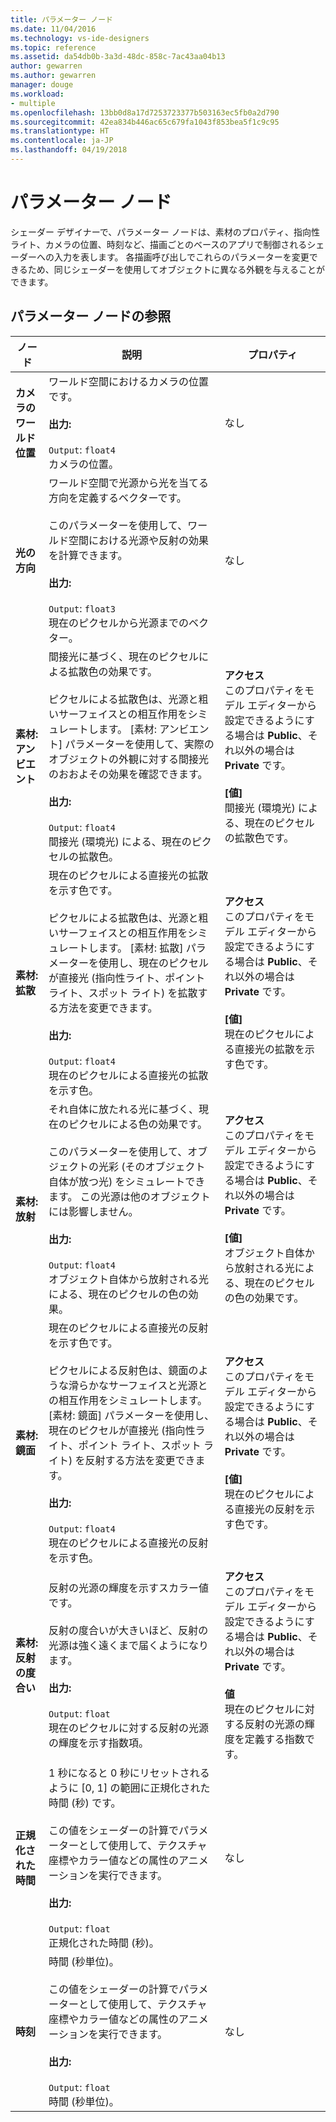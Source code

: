 ```yaml
---
title: パラメーター ノード
ms.date: 11/04/2016
ms.technology: vs-ide-designers
ms.topic: reference
ms.assetid: da54db0b-3a3d-48dc-858c-7ac43aa04b13
author: gewarren
ms.author: gewarren
manager: douge
ms.workload:
- multiple
ms.openlocfilehash: 13bb0d8a17d7253723377b503163ec5fb0a2d790
ms.sourcegitcommit: 42ea834b446ac65c679fa1043f853bea5f1c9c95
ms.translationtype: HT
ms.contentlocale: ja-JP
ms.lasthandoff: 04/19/2018
---
```

# <a name="parameter-nodes"></a>パラメーター ノード

シェーダー デザイナーで、パラメーター ノードは、素材のプロパティ、指向性ライト、カメラの位置、時刻など、描画ごとのベースのアプリで制御されるシェーダーへの入力を表します。 各描画呼び出しでこれらのパラメーターを変更できるため、同じシェーダーを使用してオブジェクトに異なる外観を与えることができます。

## <a name="parameter-node-reference"></a>パラメーター ノードの参照

|ノード|説明|プロパティ|
|----------|-------------|----------------|
|**カメラのワールド位置**|ワールド空間におけるカメラの位置です。<br /><br /> **出力:**<br /><br /> `Output`: `float4`<br /> カメラの位置。|なし|
|**光の方向**|ワールド空間で光源から光を当てる方向を定義するベクターです。<br /><br /> このパラメーターを使用して、ワールド空間における光源や反射の効果を計算できます。<br /><br /> **出力:**<br /><br /> `Output`: `float3`<br /> 現在のピクセルから光源までのベクター。|なし|
|**素材: アンビエント**|間接光に基づく、現在のピクセルによる拡散色の効果です。<br /><br /> ピクセルによる拡散色は、光源と粗いサーフェイスとの相互作用をシミュレートします。 [素材: アンビエント] パラメーターを使用して、実際のオブジェクトの外観に対する間接光のおおよその効果を確認できます。<br /><br /> **出力:**<br /><br /> `Output`: `float4`<br /> 間接光 (環境光) による、現在のピクセルの拡散色。|**アクセス**<br /> このプロパティをモデル エディターから設定できるようにする場合は **Public**、それ以外の場合は **Private** です。<br /><br /> **[値]**<br /> 間接光 (環境光) による、現在のピクセルの拡散色です。|
|**素材: 拡散**|現在のピクセルによる直接光の拡散を示す色です。<br /><br /> ピクセルによる拡散色は、光源と粗いサーフェイスとの相互作用をシミュレートします。 [素材: 拡散] パラメーターを使用し、現在のピクセルが直接光 (指向性ライト、ポイント ライト、スポット ライト) を拡散する方法を変更できます。<br /><br /> **出力:**<br /><br /> `Output`: `float4`<br /> 現在のピクセルによる直接光の拡散を示す色。|**アクセス**<br /> このプロパティをモデル エディターから設定できるようにする場合は **Public**、それ以外の場合は **Private** です。<br /><br /> **[値]**<br /> 現在のピクセルによる直接光の拡散を示す色です。|
|**素材: 放射**|それ自体に放たれる光に基づく、現在のピクセルによる色の効果です。<br /><br /> このパラメーターを使用して、オブジェクトの光彩 (そのオブジェクト自体が放つ光) をシミュレートできます。 この光源は他のオブジェクトには影響しません。<br /><br /> **出力:**<br /><br /> `Output`: `float4`<br /> オブジェクト自体から放射される光による、現在のピクセルの色の効果。|**アクセス**<br /> このプロパティをモデル エディターから設定できるようにする場合は **Public**、それ以外の場合は **Private** です。<br /><br /> **[値]**<br /> オブジェクト自体から放射される光による、現在のピクセルの色の効果です。|
|**素材: 鏡面**|現在のピクセルによる直接光の反射を示す色です。<br /><br /> ピクセルによる反射色は、鏡面のような滑らかなサーフェイスと光源との相互作用をシミュレートします。 [素材: 鏡面] パラメーターを使用し、現在のピクセルが直接光 (指向性ライト、ポイント ライト、スポット ライト) を反射する方法を変更できます。<br /><br /> **出力:**<br /><br /> `Output`: `float4`<br /> 現在のピクセルによる直接光の反射を示す色。|**アクセス**<br /> このプロパティをモデル エディターから設定できるようにする場合は **Public**、それ以外の場合は **Private** です。<br /><br /> **[値]**<br /> 現在のピクセルによる直接光の反射を示す色です。|
|**素材: 反射の度合い**|反射の光源の輝度を示すスカラー値です。<br /><br /> 反射の度合いが大きいほど、反射の光源は強く遠くまで届くようになります。<br /><br /> **出力:**<br /><br /> `Output`: `float`<br /> 現在のピクセルに対する反射の光源の輝度を示す指数項。|**アクセス**<br /> このプロパティをモデル エディターから設定できるようにする場合は **Public**、それ以外の場合は **Private** です。<br /><br /> **値**<br /> 現在のピクセルに対する反射の光源の輝度を定義する指数です。|
|**正規化された時間**|1 秒になると 0 秒にリセットされるように [0, 1] の範囲に正規化された時間 (秒) です。<br /><br /> この値をシェーダーの計算でパラメーターとして使用して、テクスチャ座標やカラー値などの属性のアニメーションを実行できます。<br /><br /> **出力:**<br /><br /> `Output`: `float`<br /> 正規化された時間 (秒)。|なし|
|**時刻**|時間 (秒単位)。<br /><br /> この値をシェーダーの計算でパラメーターとして使用して、テクスチャ座標やカラー値などの属性のアニメーションを実行できます。<br /><br /> **出力:**<br /><br /> `Output`: `float`<br /> 時間 (秒単位)。|なし|
